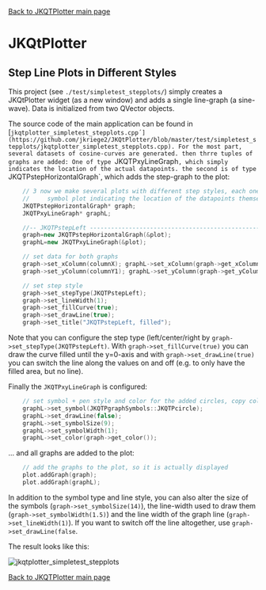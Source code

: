 [Back to JKQTPlotter main page](https://github.com/jkriege2/JKQtPlotter/)

# JKQtPlotter

## Step Line Plots in Different Styles
This project (see `./test/simpletest_stepplots/`) simply creates a JKQtPlotter widget (as a new window) and adds a single line-graph (a sine-wave). Data is initialized from two QVector<double> objects.

The source code of the main application can be found in  [`jkqtplotter_simpletest_stepplots.cpp´](https://github.com/jkriege2/JKQtPlotter/blob/master/test/simpletest_stepplots/jkqtplotter_simpletest_stepplots.cpp). For the most part, several datasets of cosine-curves are generated. then thrre tuples of graphs are added: One of type `JKQTPxyLineGraph`, which simply indicates the location of the actual datapoints. the second is of type `JKQTPstepHorizontalGraph`, which adds the step-graph to the plot:

```c++
	// 3 now we make several plots with different step styles, each one also contains a
    //     symbol plot indicating the location of the datapoints themselves
    JKQTPstepHorizontalGraph* graph;
    JKQTPxyLineGraph* graphL;

    //-- JKQTPstepLeft ----------------------------------------------------------------------------------------
    graph=new JKQTPstepHorizontalGraph(&plot);
    graphL=new JKQTPxyLineGraph(&plot);

    // set data for both graphs
    graph->set_xColumn(columnX); graphL->set_xColumn(graph->get_xColumn());
    graph->set_yColumn(columnY1); graphL->set_yColumn(graph->get_yColumn());

    // set step style
    graph->set_stepType(JKQTPstepLeft);
    graph->set_lineWidth(1);
    graph->set_fillCurve(true);
    graph->set_drawLine(true);
    graph->set_title("JKQTPstepLeft, filled");
```
Note that you can configure the step type (left/center/right by `graph->set_stepType(JKQTPstepLeft)`. With `graph->set_fillCurve(true)` you can draw the curve filled until the y=0-axis and with `graph->set_drawLine(true)` you can switch the line along the values on and off (e.g. to only have the filled area, but no line).

Finally the `JKQTPxyLineGraph` is configured:
```c++
    // set symbol + pen style and color for the added circles, copy color
    graphL->set_symbol(JKQTPgraphSymbols::JKQTPcircle);
    graphL->set_drawLine(false);
    graphL->set_symbolSize(9);
    graphL->set_symbolWidth(1);
    graphL->set_color(graph->get_color());
```

... and all graphs are added to the plot:
```c++
    // add the graphs to the plot, so it is actually displayed
    plot.addGraph(graph);
    plot.addGraph(graphL);
```

In addition to the symbol type and line style, you can also alter the size of the symbols (`graph->set_symbolSize(14)`), the line-width used to draw them (`graph->set_symbolWidth(1.5)`) and the line width of the graph line (`graph->set_lineWidth(1)`). If you want to switch off the line altogether, use `graph->set_drawLine(false`.

The result looks like this:

![jkqtplotter_simpletest_stepplots](https://raw.githubusercontent.com/jkriege2/JKQtPlotter/master/screenshots/jkqtplotter_simpletest_stepplots.png)



[Back to JKQTPlotter main page](https://github.com/jkriege2/JKQtPlotter/)